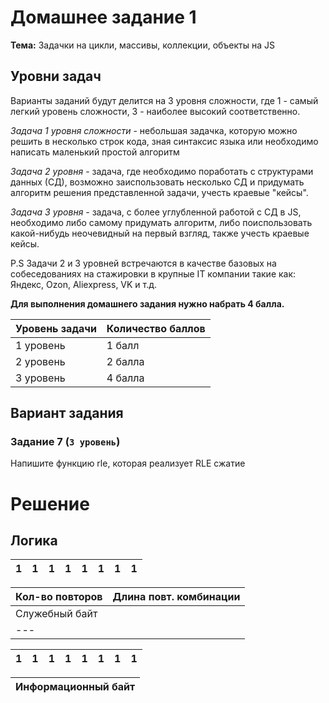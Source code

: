 # Домашнее задание 1

**Тема:** Задачки на цикли, массивы, коллекции, объекты на JS

## Уровни задач

Варианты заданий будут делится на 3 уровня сложности, где 1 - самый легкий уровень сложности,
3 - наиболее высокий соответственно.

*Задача 1 уровня сложности* - небольшая задачка, которую можно решить в несколько строк кода,
зная синтаксис языка или необходимо написать маленький простой алгоритм

*Задача 2 уровня* - задача, где необходимо поработать с структурами данных (СД),
возможно заиспользовать несколько СД и придумать алгоритм
решения представленной задачи, учесть краевые "кейсы".

*Задача 3 уровня* - задача, с более углубленной работой с СД в JS, необходимо либо самому придумать алгоритм,
либо поиспользовать какой-нибудь неочевидный на первый взгляд, также учесть краевые кейсы.

P.S Задачи 2 и 3 уровней встречаются в качестве базовых на собеседованиях на стажировки в крупные IT компании такие как:
Яндекс, Ozon, Aliexpress, VK и т.д.

**Для выполнения домашнего задания нужно набрать 4 балла.**

| Уровень задачи | Количество баллов |
| -------------- | ----------------- |
| 1 уровень      | 1 балл            |
| 2 уровень      | 2 балла           |
| 3 уровень      | 4 балла           |

## Вариант задания

### Задание 7 (`3 уровень`)

Напишите функцию rle, которая реализует RLE сжатие

# Решение

## Логика

|  1 | 1 | 1 | 1  |  1  |  1  |  1  |  1   |
| --- | --- | --- | ---  |  ---  |  ---  |  ---  |  ---  |


| Кол-во повторов | Длина повт. комбинации | 
| --- | --- |
|              Служебный байт              |
| --- |




| 1 | 1 | 1 | 1 | 1 | 1 | 1 | 1 |
| --- | --- | --- | ---  |  ---  |  ---  |  ---  |  ---  |

|      Информационный байт      |
|------|